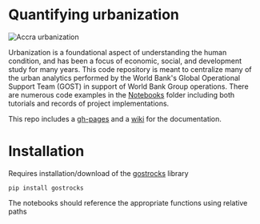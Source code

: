 # Quantifying urbanization
![Accra urbanization](Documents/ACCRA_GHSSMOD_Python_250m.png)

Urbanization is a foundational aspect of understanding the human condition, and has been a focus of economic, social, and development study for many years. This code repository is meant to centralize many of the urban analytics performed by the World Bank's Global Operational Support Team (GOST) in support of World Bank Group operations. There are numerous code examples in the [Notebooks](https://github.com/worldbank/GOST_Urban/tree/main/Notebooks) folder including both tutorials and records of project implementations.

This repo includes a [gh-pages](https://worldbank.github.io/GOST_Urban/intro.html) and a [wiki](https://github.com/worldbank/GOST_Urban/wiki) for the documentation.

# Installation
Requires installation/download of the [gostrocks](https://github.com/bpstewar/gostrocks) library
```
pip install gostrocks
```

The notebooks should reference the appropriate functions using relative paths

